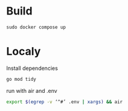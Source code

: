 # Build
```Dockerfile
sudo docker compose up
```

# Localy
Install dependencies
```bash
go mod tidy
```

run with air and .env
```bash
export $(egrep -v ‘^#’ .env | xargs) && air
```
